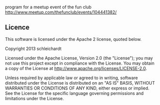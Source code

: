 program for a meetup event of the fun club http://www.meetup.com/thefunclub/events/104441382/ 

## Licence

This software is licensed under the Apache 2 license, quoted below.

Copyright 2013 schleichardt

Licensed under the Apache License, Version 2.0 (the "License"); you may not use this project except in compliance with the License. You may obtain a copy of the License at http://www.apache.org/licenses/LICENSE-2.0.

Unless required by applicable law or agreed to in writing, software distributed under the License is distributed on an "AS IS" BASIS, WITHOUT WARRANTIES OR CONDITIONS OF ANY KIND, either express or implied. See the License for the specific language governing permissions and limitations under the License.
